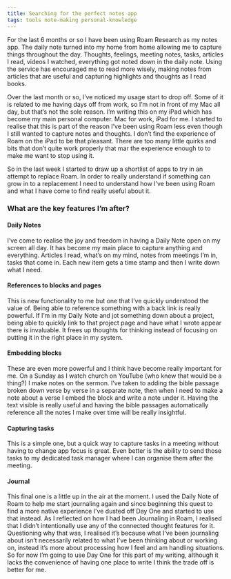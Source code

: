 ```yaml
---
title: Searching for the perfect notes app
tags: tools note-making personal-knowledge
---
```

For the last 6 months or so I have been using Roam Research as my notes app. The daily note turned into my home from home allowing me to capture things throughout the day. Thoughts, feelings, meeting notes, tasks, articles I read, videos I watched, everything got noted down in the daily note. Using the service has encouraged me to read more wisely, making notes from articles that are useful and capturing highlights and thoughts as I read books.

Over the last month or so, I’ve noticed my usage start to drop off. Some of it is related to me having days off from work, so I’m not in front of my Mac all day, but that’s not the sole reason. I’m writing this on my iPad which has become my main personal computer. Mac for work, iPad for me. I started to realise that this is part of the reason I’ve been using Roam less even though I still wanted to capture notes and thoughts. I don’t find the experience of Roam on the iPad to be that pleasant. There are too many little quirks and bits that don’t quite work properly that mar the experience enough to to make me want to stop using it.

So in the last week I started to draw up a shortlist of apps to try in an attempt to replace Roam. In order to really understand if something can grow in to a replacement I need to understand how I’ve been using Roam and what I have come to find really useful about it.

### What are the key features I’m after?

#### Daily Notes
I’ve come to realise the joy and freedom in having a Daily Note open on my screen all day. It has become my main place to capture anything and everything. Articles I read, what’s on my mind, notes from meetings I’m in, tasks that come in. Each new item gets a time stamp and then I write down what I need.

#### References to blocks and pages
This is new functionality to me but one that I’ve quickly understood the value of. Being able to reference something with a back link is really powerful. If I’m in my Daily Note and jot something down about a project, being able to quickly link to that project page and have what I wrote appear there is invaluable. It frees up thoughts for thinking instead of focusing on putting it in the right place in my system.

#### Embedding blocks
These are even more powerful and I think have become really important for me. On a Sunday as I watch church on YouTube (who knew that would be a thing?) I make notes on the sermon. I’ve taken to adding the bible passage broken down verse by verse in a separate note, then when I need to make a note about a verse I embed the block and write a note under it. Having the text visible is really useful and having the bible passages automatically reference all the notes I make over time will be really insightful.

#### Capturing tasks
This is a simple one, but a quick way to capture tasks in a meeting without having to change app focus is great. Even better is the ability to send those tasks to my dedicated task manager where I can organise them after the meeting.

#### Journal
This final one is a little up in the air at the moment. I used the Daily Note of Roam to help me start journaling again and since beginning this quest to find a more native experience I’ve dusted off Day One and started to use that instead. As I reflected on how I had been Journaling in Roam, I realised that I didn’t intentionally use any of the connected thought features for it. Questioning why that was, I realised it’s because what I’ve been journaling about isn’t necessarily related to what I’ve been thinking about or working on, instead it’s more about processing how I feel and am handling situations. So for now I’m going to use Day One for this part of my writing, although it lacks the convenience of having one place to write I think the trade off is better for me.
